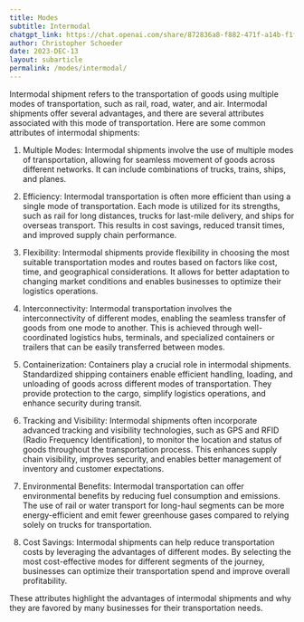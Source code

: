 ```yaml
---
title: Modes
subtitle: Intermodal
chatgpt_link: https://chat.openai.com/share/872836a8-f882-471f-a14b-f1f31b281af7
author: Christopher Schoeder
date: 2023-DEC-13
layout: subarticle
permalink: /modes/intermodal/
---
```


Intermodal shipment refers to the transportation of goods using multiple modes of transportation, such as rail, road, water, and air. Intermodal shipments offer several advantages, and there are several attributes associated with this mode of transportation. Here are some common attributes of intermodal shipments:

1. Multiple Modes: Intermodal shipments involve the use of multiple modes of transportation, allowing for seamless movement of goods across different networks. It can include combinations of trucks, trains, ships, and planes.

2. Efficiency: Intermodal transportation is often more efficient than using a single mode of transportation. Each mode is utilized for its strengths, such as rail for long distances, trucks for last-mile delivery, and ships for overseas transport. This results in cost savings, reduced transit times, and improved supply chain performance.

3. Flexibility: Intermodal shipments provide flexibility in choosing the most suitable transportation modes and routes based on factors like cost, time, and geographical considerations. It allows for better adaptation to changing market conditions and enables businesses to optimize their logistics operations.

4. Interconnectivity: Intermodal transportation involves the interconnectivity of different modes, enabling the seamless transfer of goods from one mode to another. This is achieved through well-coordinated logistics hubs, terminals, and specialized containers or trailers that can be easily transferred between modes.

5. Containerization: Containers play a crucial role in intermodal shipments. Standardized shipping containers enable efficient handling, loading, and unloading of goods across different modes of transportation. They provide protection to the cargo, simplify logistics operations, and enhance security during transit.

6. Tracking and Visibility: Intermodal shipments often incorporate advanced tracking and visibility technologies, such as GPS and RFID (Radio Frequency Identification), to monitor the location and status of goods throughout the transportation process. This enhances supply chain visibility, improves security, and enables better management of inventory and customer expectations.

7. Environmental Benefits: Intermodal transportation can offer environmental benefits by reducing fuel consumption and emissions. The use of rail or water transport for long-haul segments can be more energy-efficient and emit fewer greenhouse gases compared to relying solely on trucks for transportation.

8. Cost Savings: Intermodal shipments can help reduce transportation costs by leveraging the advantages of different modes. By selecting the most cost-effective modes for different segments of the journey, businesses can optimize their transportation spend and improve overall profitability.

These attributes highlight the advantages of intermodal shipments and why they are favored by many businesses for their transportation needs.
